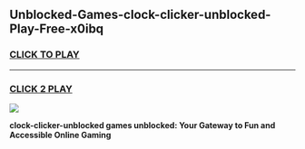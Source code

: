 
## Unblocked-Games-clock-clicker-unblocked-Play-Free-x0ibq
<h3>
<a href="https://premium76.site?title=clock-clicker-unblocked&ref=19M">CLICK TO PLAY</a></h3>
<hr>

<h3>
<a href="https://premium76.site?title=clock-clicker-unblocked&ref=19M">CLICK 2 PLAY</a>
  
</h3>

<a href="https://premium76.site?title=clock-clicker-unblocked&ref=19M"><img src="https://clearcache.store/games.png"></a>


**clock-clicker-unblocked games unblocked: Your Gateway to Fun and Accessible Online Gaming**
